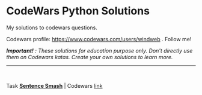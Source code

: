 # CodeWars Python Solutions

My solutions to codewars questions.

Codewars profile: https://www.codewars.com/users/windweb . Follow me!

***Important!*** *: These solutions for education purpose only. Don't directly use them on Codewars katas. Create your own solutions to learn more.*

---
<br>

 Task [**Sentence Smash**](Python/sentenceSmash.md) | Codewars [link](https://www.codewars.com/kata/53dc23c68a0c93699800041d/) 

